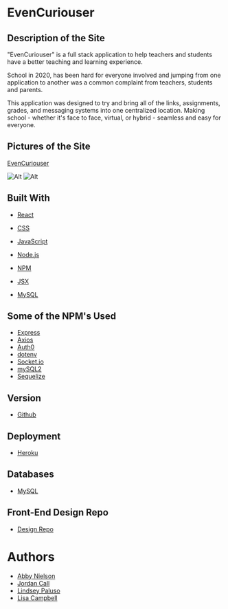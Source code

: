 # EvenCuriouser

## Description of the Site

"EvenCuriouser" is a full stack application to help teachers and students have a better teaching and learning experience.

School in 2020, has been hard for everyone involved and jumping from one application to another was a common complaint from teachers, students and parents. 

This application was designed to try and bring all of the links, assignments, grades, and messaging systems into one centralized location.  Making school - whether it's face to face, virtual, or hybrid - seamless and easy for everyone. 

## Pictures of the Site

[EvenCuriouser](https://even-curiouser.herokuapp.com/)

![Alt](./readme.assets/login.png)
![Alt](./readme.assets/dashboard.png)

## Built With
- [React](https://reactjs.org/)

- [CSS](https://developer.mozilla.org/en-US/docs/Web/CSS)

- [JavaScript](https://developer.mozilla.org/en-US/docs/Web/JavaScript)

- [Node.js](https://nodejs.org/en/about/)

- [NPM](https://docs.npmjs.com/about-npm/)
  
- [JSX](https://developer.mozilla.org/en-US/docs/Learn/Tools_and_testing/Client-side_JavaScript_frameworks/React_getting_started)

- [MySQL](https://www.mysql.com/)

## Some of the NPM's Used

- [Express](https://www.npmjs.com/package/express)
- [Axios](https://www.npmjs.com/package/axios)
- [Auth0](https://www.npmjs.com/package/auth0)
- [dotenv](https://www.npmjs.com/package/dotenv)
- [Socket.io](https://www.npmjs.com/package/socket.io)
- [mySQL2](https://www.npmjs.com/package/mysql2)
- [Sequelize](https://www.npmjs.com/package/sequelize)

## Version

- [Github](https://github.com/)

## Deployment

- [Heroku](https://devcenter.heroku.com/)

## Databases

- [MySQL](https://www.mysql.com/)

## Front-End Design Repo

- [Design Repo](https://github.com/aanielson/evenCurioserTest.git)

# Authors

- [Abby Nielson](https://github.com/aanielson)
- [Jordan Call](https://github.com/JCCALL)
- [Lindsey Paluso](https://github.com/lindseypaluso) 
- [Lisa Campbell](https://github.com/lisaswindler)
